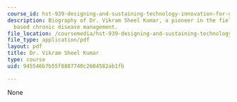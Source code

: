 ```yaml
---
course_id: hst-939-designing-and-sustaining-technology-innovation-for-global-health-practice-spring-2008
description: Biography of Dr. Vikram Sheel Kumar, a pioneer in the field of community
  based chronic disease management.
file_location: /coursemedia/hst-939-designing-and-sustaining-technology-innovation-for-global-health-practice-spring-2008/945546b7b55f8887740c2604582ab1fb_vikram_bio.pdf
file_type: application/pdf
layout: pdf
title: Dr. Vikram Sheel Kumar
type: course
uid: 945546b7b55f8887740c2604582ab1fb

---
```

None